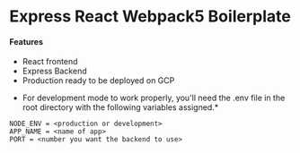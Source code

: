 # Express React Webpack5 Boilerplate


#### Features
- React frontend
- Express Backend
- Production ready to be deployed on GCP


* For development mode to work properly, you'll need the .env file in the root directory with the following variables assigned.*


```
NODE_ENV = <production or development>
APP_NAME = <name of app>
PORT = <number you want the backend to use>
```
